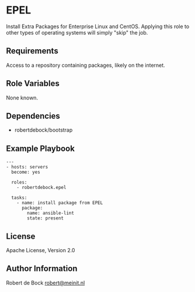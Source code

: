 EPEL
=========

Install Extra Packages for Enterprise Linux and CentOS.
Applying this role to other types of operating systems will simply "skip" the job.

Requirements
------------

Access to a repository containing packages, likely on the internet.

Role Variables
--------------

None known.

Dependencies
------------

- robertdebock/bootstrap

Example Playbook
----------------

```
---
- hosts: servers
  become: yes

  roles:
    - robertdebock.epel

  tasks:
    - name: install package from EPEL
      package:
        name: ansible-lint
        state: present    
```

License
-------

Apache License, Version 2.0

Author Information
------------------

Robert de Bock <robert@meinit.nl>
